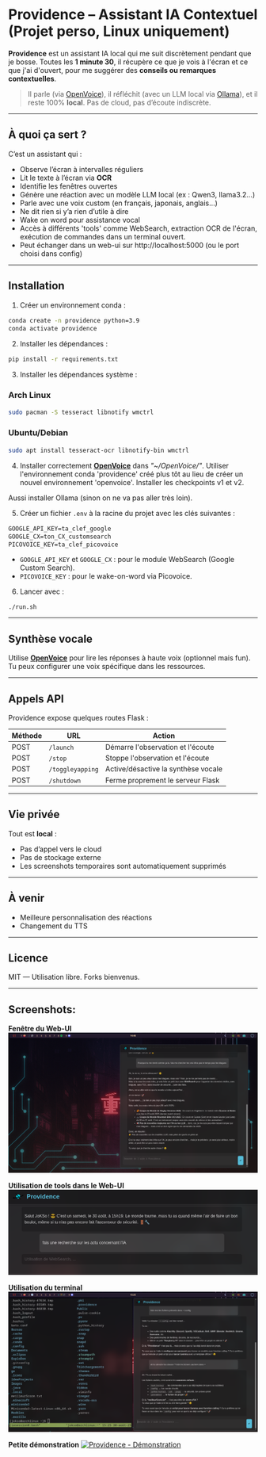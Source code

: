 # Providence – Assistant IA Contextuel (Projet perso, Linux uniquement)

**Providence** est un assistant IA local qui me suit discrètement pendant que je bosse.
Toutes les **1 minute 30**, il récupère ce que je vois à l'écran et ce que j'ai d'ouvert, pour me suggérer des **conseils ou remarques contextuelles**.

> Il parle (via [OpenVoice](https://github.com/myshell-ai/OpenVoice)), il réfléchit (avec un LLM local via [Ollama](https://ollama.com/)), et il reste 100% **local**.
> Pas de cloud, pas d’écoute indiscrète.

---

## À quoi ça sert ?

C’est un assistant qui :

* Observe l’écran à intervalles réguliers
* Lit le texte à l’écran via **OCR**
* Identifie les fenêtres ouvertes
* Génère une réaction avec un modèle LLM local (ex : Qwen3, llama3.2...)
* Parle avec une voix custom (en français, japonais, anglais…)
* Ne dit rien si y’a rien d’utile à dire
* Wake on word pour assistance vocal
* Accès à différents 'tools' comme WebSearch, extraction OCR de l'écran, exécution de commandes dans un terminal ouvert.
* Peut échanger dans un web-ui sur http://localhost:5000 (ou le port choisi dans config)

---

## Installation

1. Créer un environnement conda :

```bash
conda create -n providence python=3.9
conda activate providence
```

2. Installer les dépendances :

```bash
pip install -r requirements.txt
```

3. Installer les dépendances système :

### Arch Linux

```bash
sudo pacman -S tesseract libnotify wmctrl
```

### Ubuntu/Debian

```bash
sudo apt install tesseract-ocr libnotify-bin wmctrl
```

4. Installer correctement [**OpenVoice**](https://github.com/myshell-ai/OpenVoice) dans *"\~/OpenVoice/"*.
   Utiliser l'environnement conda 'providence' créé plus tôt au lieu de créer un nouvel environnement 'openvoice'.
   Installer les checkpoints v1 et v2.

Aussi installer Ollama (sinon on ne va pas aller très loin).

5. Créer un fichier `.env` à la racine du projet avec les clés suivantes :

```env
GOOGLE_API_KEY=ta_clef_google
GOOGLE_CX=ton_CX_customsearch
PICOVOICE_KEY=ta_clef_picovoice
```

* `GOOGLE_API_KEY` et `GOOGLE_CX` : pour le module WebSearch (Google Custom Search).
* `PICOVOICE_KEY` : pour le wake-on-word via Picovoice.

6. Lancer avec :

```bash
./run.sh
```

---

## Synthèse vocale

Utilise [**OpenVoice**](https://github.com/myshell-ai/OpenVoice) pour lire les réponses à haute voix (optionnel mais fun).
Tu peux configurer une voix spécifique dans les ressources.

---

## Appels API

Providence expose quelques routes Flask :

| Méthode | URL              | Action                              |
| ------- | ---------------- | ----------------------------------- |
| POST    | `/launch`        | Démarre l'observation et l'écoute   |
| POST    | `/stop`          | Stoppe l'observation et l'écoute    |
| POST    | `/toggleyapping` | Active/désactive la synthèse vocale |
| POST    | `/shutdown`      | Ferme proprement le serveur Flask   |

---

## Vie privée

Tout est **local** :

* Pas d’appel vers le cloud
* Pas de stockage externe
* Les screenshots temporaires sont automatiquement supprimés

---

## À venir

* Meilleure personnalisation des réactions
* Changement du TTS

---

## Licence

MIT — Utilisation libre. Forks bienvenus.

---

## Screenshots:

**Fenêtre du Web-UI**
![](screenshots/web-ui.png)

**Utilisation de tools dans le Web-UI**
![](screenshots/tooluse.png)

**Utilisation du terminal**
![](screenshots/terminaluse.png)

**Petite démonstration**
[![Providence - Démonstration](https://img.youtube.com/vi/LHWOTD2FwDo/hqdefault.jpg)](https://www.youtube.com/watch?v=LHw0TD2FwDo)